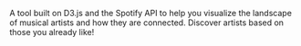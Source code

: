 A tool built on D3.js and the Spotify API to help you visualize the landscape of musical artists and how they are connected. Discover artists based on those you already like!
